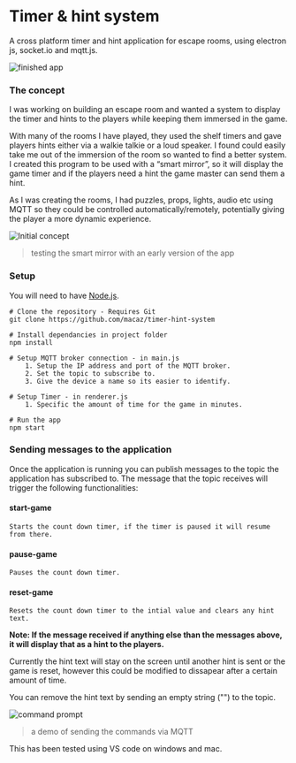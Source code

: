 # Timer & hint system
A cross platform timer and hint application for escape rooms, using electron js, socket.io and mqtt.js.

![finished app](https://iili.io/FEq6zl.md.jpg)

### The concept
I was working on building an escape room and wanted a system to display the timer and hints to the players while keeping them immersed in the game.

With many of the rooms I have played, they used the shelf timers and gave players hints either via a walkie talkie or a loud speaker. I found could easily take me out of the immersion of the room so wanted to find a better system.
I created this program to be used with a “smart mirror”, so it will display the game timer and if the players need a hint the game master can send them a hint.

As I was creating the rooms, I had puzzles, props, lights, audio etc using MQTT so they could be controlled automatically/remotely, potentially giving the player a more dynamic experience.

![Initial concept](https://iili.io/FEqU5G.md.jpg)
> testing the smart mirror with an early version of the app

### Setup

You will need to have [Node.js](https://nodejs.org/en/download/).

```
# Clone the repository - Requires Git
git clone https://github.com/macaz/timer-hint-system

# Install dependancies in project folder
npm install

# Setup MQTT broker connection - in main.js
    1. Setup the IP address and port of the MQTT broker.
    2. Set the topic to subscribe to.
    3. Give the device a name so its easier to identify.

# Setup Timer - in renderer.js
    1. Specific the amount of time for the game in minutes.

# Run the app
npm start
```

### Sending messages to the application

Once the application is running you can publish messages to the topic the application has subscribed to.
The message that the topic receives will trigger the following functionalities:

#### start-game
```
Starts the count down timer, if the timer is paused it will resume from there.
```

#### pause-game
```
Pauses the count down timer.
```

#### reset-game
```
Resets the count down timer to the intial value and clears any hint text.
```

**Note: If the message received if anything else than the messages above, it will display that as a hint to the players.**

Currently the hint text will stay on the screen until another hint is sent or the game is reset, however this could be modified to dissapear after a certain amount of time.

You can remove the hint text by sending an empty string ("") to the topic.


![command prompt](https://iili.io/FEqPX2.md.jpg)
> a demo of sending the commands via MQTT

This has been tested using VS code on windows and mac.